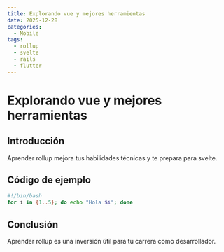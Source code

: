 ```yaml
---
title: Explorando vue y mejores herramientas
date: 2025-12-28
categories:
  - Mobile
tags:
  - rollup
  - svelte
  - rails
  - flutter
---
```


# Explorando vue y mejores herramientas

## Introducción

Aprender rollup mejora tus habilidades técnicas y te prepara para svelte.

## Código de ejemplo

```bash
#!/bin/bash
for i in {1..5}; do echo "Hola $i"; done
```

## Conclusión

Aprender rollup es una inversión útil para tu carrera como desarrollador.